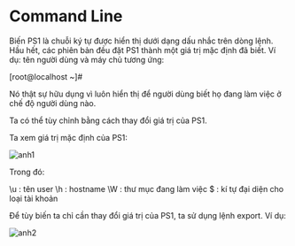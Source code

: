 # Command Line
Biến PS1 là chuỗi ký tự được hiển thị dưới dạng dấu nhắc trên dòng lệnh. Hầu hết, các phiên bản đều đặt PS1 thành một giá trị mặc định đã biết. Ví dụ: tên người dùng và máy chủ tương ứng:

[root@localhost ~]#

Nó thật sự hữu dụng vì luôn hiển thị để người dùng biết họ đang làm việc ở chế độ người dùng nào.

Ta có thể tùy chỉnh bằng cách thay đổi giá trị của PS1.

Ta xem giá trị mặc định của PS1: 

![anh1](https://image.prntscr.com/image/ptmdymN1RI_IWtAvpxgZeA.png)

Trong đó:

\u : tên user
\h : hostname
\W : thư mục đang làm việc
\$ : kí tự đại diện cho loại tài khoản

Để tùy biến ta chỉ cần thay đổi giá trị của PS1, ta sử dụng lệnh export. Ví dụ:

![anh2](https://image.prntscr.com/image/YNzIis-eR5eWXbAwp_NhBw.png)